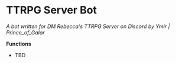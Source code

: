 # TTRPG Server Bot

_A bot written for DM Rebecca's TTRPG Server on Discord by Ymir | Prince_of_Galar_

**Functions**
- TBD
